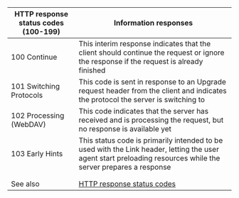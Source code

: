|HTTP response status codes (100-199)|Information responses|
|---|---|
|100 Continue|This interim response indicates that the client should continue the request or ignore the response if the request is already finished|
|101 Switching Protocols|This code is sent in response to an Upgrade request header from the client and indicates the protocol the server is switching to|
|102 Processing (WebDAV)|This code indicates that the server has received and is processing the request, but no response is available yet|
|103 Early Hints|This status code is primarily intended to be used with the Link header, letting the user agent start preloading resources while the server prepares a response|
|||
|||
|See also|[HTTP response status codes](https://github.com/Velorei/HTTP/blob/main/HTTP_status_codes/HTTP_status_codes.md)|
